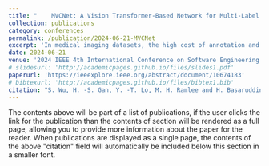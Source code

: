 ```yaml
---
title: "	MVCNet: A Vision Transformer-Based Network for Multi-Label Zero-Shot Learning in Medical Imaging"
collection: publications
category: conferences
permalink: /publication/2024-06-21-MVCNet
excerpt: 'In medical imaging datasets, the high cost of annotation and incomplete coverage of disease categories are significant challenges. Multi-Label Generalized Zero Shot Learning (ML-G ZSL) holds promise for alleviating these issues in medical practice. ML-GZSL techniques can predict a variety of seen and unseen disease classes by learning the visual and semantic information of seen classes. Recently, Vision Transformer (ViT) has demonstrated considerable potential due to its structural similarity to Transformers. When ViT is used in conjunction with Transformers, it can generate better visual features and label embeddings. Inspired by these facts, we propose a ViT-based medical image ML-GZSL network, MVCNet.'
date: 2024-06-21
venue: '2024 IEEE 4th International Conference on Software Engineering and Artificial Intelligence (SEAI)'
# slidesurl: 'http://academicpages.github.io/files/slides1.pdf'
paperurl: 'https://ieeexplore.ieee.org/abstract/document/10674183'
# bibtexurl: 'http://academicpages.github.io/files/bibtex1.bib'
citation: "S. Wu, H. -S. Gan, Y. -T. Lo, M. H. Ramlee and H. Basaruddin, 'MVCNet: A Vision Transformer-Based Network for Multi-Label Zero-Shot Learning in Medical Imaging,' 2024 IEEE 4th International Conference on Software Engineering and Artificial Intelligence (SEAI), Xiamen, China, 2024, pp. 28-32, doi: 10.1109/SEAI62072.2024.10674183."
---
```

The contents above will be part of a list of publications, if the user clicks the link for the publication than the contents of section will be rendered as a full page, allowing you to provide more information about the paper for the reader. When publications are displayed as a single page, the contents of the above "citation" field will automatically be included below this section in a smaller font.
